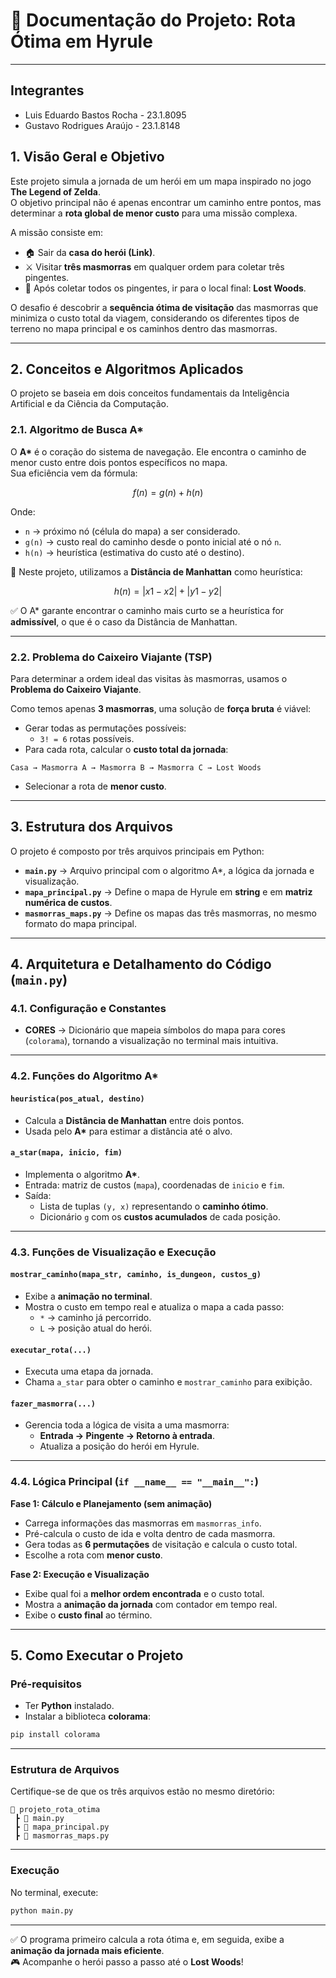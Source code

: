 # 📘 Documentação do Projeto: Rota Ótima em Hyrule

---

## Integrantes

- Luis Eduardo Bastos Rocha - 23.1.8095
- Gustavo Rodrigues Araújo - 23.1.8148

## 1. Visão Geral e Objetivo

Este projeto simula a jornada de um herói em um mapa inspirado no jogo **The Legend of Zelda**.  
O objetivo principal não é apenas encontrar um caminho entre pontos, mas determinar a **rota global de menor custo** para uma missão complexa.

A missão consiste em:

- 🏠 Sair da **casa do herói (Link)**.
- ⚔️ Visitar **três masmorras** em qualquer ordem para coletar três pingentes.
- 🌲 Após coletar todos os pingentes, ir para o local final: **Lost Woods**.

O desafio é descobrir a **sequência ótima de visitação** das masmorras que minimiza o custo total da viagem, considerando os diferentes tipos de terreno no mapa principal e os caminhos dentro das masmorras.

---

## 2. Conceitos e Algoritmos Aplicados

O projeto se baseia em dois conceitos fundamentais da Inteligência Artificial e da Ciência da Computação.

### 2.1. Algoritmo de Busca **A\***

O **A\*** é o coração do sistema de navegação. Ele encontra o caminho de menor custo entre dois pontos específicos no mapa.  
Sua eficiência vem da fórmula:

```math
f(n) = g(n) + h(n)
```

Onde:

- `n` → próximo nó (célula do mapa) a ser considerado.
- `g(n)` → custo real do caminho desde o ponto inicial até o nó `n`.
- `h(n)` → heurística (estimativa do custo até o destino).

🔹 Neste projeto, utilizamos a **Distância de Manhattan** como heurística:

```math
h(n) = |x1 - x2| + |y1 - y2|
```

✅ O A\* garante encontrar o caminho mais curto se a heurística for **admissível**, o que é o caso da Distância de Manhattan.

---

### 2.2. Problema do **Caixeiro Viajante (TSP)**

Para determinar a ordem ideal das visitas às masmorras, usamos o **Problema do Caixeiro Viajante**.

Como temos apenas **3 masmorras**, uma solução de **força bruta** é viável:

- Gerar todas as permutações possíveis:
  - `3! = 6` rotas possíveis.
- Para cada rota, calcular o **custo total da jornada**:

```text
Casa → Masmorra A → Masmorra B → Masmorra C → Lost Woods
```

- Selecionar a rota de **menor custo**.

---

## 3. Estrutura dos Arquivos

O projeto é composto por três arquivos principais em Python:

- **`main.py`** → Arquivo principal com o algoritmo A\*, a lógica da jornada e visualização.
- **`mapa_principal.py`** → Define o mapa de Hyrule em **string** e em **matriz numérica de custos**.
- **`masmorras_maps.py`** → Define os mapas das três masmorras, no mesmo formato do mapa principal.

---

## 4. Arquitetura e Detalhamento do Código (`main.py`)

### 4.1. Configuração e Constantes

- **CORES** → Dicionário que mapeia símbolos do mapa para cores (`colorama`), tornando a visualização no terminal mais intuitiva.

---

### 4.2. Funções do Algoritmo A\*

#### `heuristica(pos_atual, destino)`

- Calcula a **Distância de Manhattan** entre dois pontos.
- Usada pelo **A\*** para estimar a distância até o alvo.

#### `a_star(mapa, inicio, fim)`

- Implementa o algoritmo **A\***.
- Entrada: matriz de custos (`mapa`), coordenadas de `inicio` e `fim`.
- Saída:
  - Lista de tuplas `(y, x)` representando o **caminho ótimo**.
  - Dicionário `g` com os **custos acumulados** de cada posição.

---

### 4.3. Funções de Visualização e Execução

#### `mostrar_caminho(mapa_str, caminho, is_dungeon, custos_g)`

- Exibe a **animação no terminal**.
- Mostra o custo em tempo real e atualiza o mapa a cada passo:
  - `*` → caminho já percorrido.
  - `L` → posição atual do herói.

#### `executar_rota(...)`

- Executa uma etapa da jornada.
- Chama `a_star` para obter o caminho e `mostrar_caminho` para exibição.

#### `fazer_masmorra(...)`

- Gerencia toda a lógica de visita a uma masmorra:
  - **Entrada → Pingente → Retorno à entrada**.
  - Atualiza a posição do herói em Hyrule.

---

### 4.4. Lógica Principal (`if __name__ == "__main__":`)

**Fase 1: Cálculo e Planejamento (sem animação)**

- Carrega informações das masmorras em `masmorras_info`.
- Pré-calcula o custo de ida e volta dentro de cada masmorra.
- Gera todas as **6 permutações** de visitação e calcula o custo total.
- Escolhe a rota com **menor custo**.

**Fase 2: Execução e Visualização**

- Exibe qual foi a **melhor ordem encontrada** e o custo total.
- Mostra a **animação da jornada** com contador em tempo real.
- Exibe o **custo final** ao término.

---

## 5. Como Executar o Projeto

### Pré-requisitos

- Ter **Python** instalado.
- Instalar a biblioteca **colorama**:

```bash
pip install colorama
```

---

### Estrutura de Arquivos

Certifique-se de que os três arquivos estão no mesmo diretório:

```text
📂 projeto_rota_otima
 ┣ 📜 main.py
 ┣ 📜 mapa_principal.py
 ┣ 📜 masmorras_maps.py
```

---

### Execução

No terminal, execute:

```bash
python main.py
```

---

✅ O programa primeiro calcula a rota ótima e, em seguida, exibe a **animação da jornada mais eficiente**.  
🎮 Acompanhe o herói passo a passo até o **Lost Woods**!
